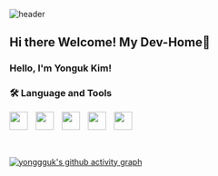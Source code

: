 ![header](https://capsule-render.vercel.app/api?type=soft&color=FDDA0D&text=Yonguk's%20Dev-Home&fontSize=40&animation=twinkling)

## Hi there Welcome! My Dev-Home👋

### Hello, I'm Yonguk Kim!

### :hammer_and_wrench: Language and Tools

<img height="32" width="32" src="https://cdn.simpleicons.org/OpenJDK/black" /> <img height="32" width="32" src="https://cdn.simpleicons.org/spring/green" /> <img height="32" width="32" src="https://cdn.simpleicons.org/springboot/green" /> <img height="32" width="32" src="https://cdn.simpleicons.org/github/black" /> <img height="32" width="32" src="https://cdn.simpleicons.org/slack/black" />

<br>

[![yonggguk's github activity graph](https://github-readme-activity-graph.cyclic.app/graph?username=yonggguk&theme=github&bg_color=white&radius=4)](https://github.com/ashutosh00710/github-readme-activity-graph)
